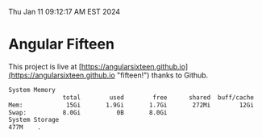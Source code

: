 Thu Jan 11 09:12:17 AM EST 2024

# Angular Fifteen


This project is live at [https://angularsixteen.github.io](https://angularsixteen.github.io "fifteen!") thanks to Github.

```bash
System Memory
               total        used        free      shared  buff/cache   available
Mem:            15Gi       1.9Gi       1.7Gi       272Mi        12Gi        13Gi
Swap:          8.0Gi          0B       8.0Gi
System Storage
477M	.
```
```bash
